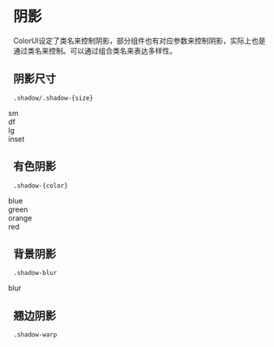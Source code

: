 # 阴影

ColorUI设定了类名来控制阴影，部分组件也有对应参数来控制阴影，实际上也是通过类名来控制。可以通过组合类名来表达多样性。


## 阴影尺寸

`.shadow/.shadow-{size}`

<div class="ui-grid ui-cols-2 opacity" style="margin: 0 -10px;">
    <div class="ui-item p-3" style="width: 45%;">
        <div class="shadow-sm ui-BG p-4 radius xl">sm</div>
    </div>
    <div class="ui-item p-3" style="width: 45%;">
        <div class="shadow ui-BG p-4 radius xl">df</div>
    </div>
    <div class="ui-item p-3" style="width: 45%;">
        <div class="shadow-lg ui-BG p-4 radius xl">lg</div>
    </div>
    <div class="ui-item p-3" style="width: 45%;">
        <div class="shadow-inset ui-BG p-4 radius xl">inset</div>
    </div>
</div>


## 有色阴影

`.shadow-{color}`

<div class="py-2 ui-grid ui-cols-4" style="margin: 0 -10px;">
    <div class="ui-item px-3" style="width: 22%;">
        <div class="shadow-blue radius xl bg-blue p-4">blue</div>
    </div>
    <div class="ui-item px-3" style="width: 22%;">
        <div class="shadow-green radius xl bg-green p-4">green</div>
    </div>
    <div class="ui-item px-3" style="width: 22%;">
        <div class="shadow-orange radius xl bg-orange p-4">orange</div>
    </div>
    <div class="ui-item px-3" style="width: 22%;">
        <div class="shadow-red radius xl bg-red p-4">red</div>
    </div>
</div>


## 背景阴影

`.shadow-blur`

<div class="ui-item px-3" style="margin: 0 -10px;">
    <div class="shadow-blur radius xl bg-red-gradient p-4" style="z-index: 1;">blur</div>
</div>


## 翘边阴影

`.shadow-warp`

<img :src="getImgUrl('other/shadow-warp.png')" class="medium-zoom-image">


<script setup>
function getImgUrl(url) {
    if(base === '/') {
        return docImagesUrl.github + url;
    } else {
        return docImagesUrl.gitee + url;
    }
}
</script>